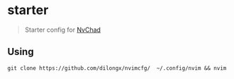 # starter
> Starter config for [NvChad](https://github.com/NvChad/NvChad/)

## Using
```git clone https://github.com/dilongx/nvimcfg/  ~/.config/nvim && nvim```
